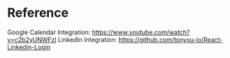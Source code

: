 # Reference
Google Calendar Integration: https://www.youtube.com/watch?v=c2b2yUNWFzI
LinkedIn Integration: https://github.com/tonyxu-io/React-Linkedin-Login